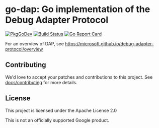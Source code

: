 # go-dap: Go implementation of the Debug Adapter Protocol

[![PkgGoDev](https://pkg.go.dev/badge/github.com/google/go-dap)](https://pkg.go.dev/github.com/google/go-dap)
[![Build Status](https://github.com/google/go-dap/actions/workflows/go.yml/badge.svg?branch=master)](https://github.com/google/go-dap/actions)
[![Go Report Card](https://goreportcard.com/badge/github.com/google/go-dap)](https://goreportcard.com/report/github.com/google/go-dap)

For an overview of DAP, see
https://microsoft.github.io/debug-adapter-protocol/overview

## Contributing

We'd love to accept your patches and contributions to this project. See
[docs/contributing](https://github.com/google/go-dap/blob/master/docs/contributing.md)
for more details.

## License

This project is licensed under the Apache License 2.0

This is not an officially supported Google product.

